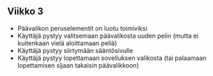 ## Viikko 3

- Päävalikon peruselementit on luotu toimiviksi
- Käyttäjä pystyy valitsemaan päävalikosta uuden pelin (mutta ei 
kuitenkaan vielä aloittamaan peliä)
- Käyttäjä pystyy siirtymään sääntösivulle
- Käyttäjä pystyy lopettamaan sovelluksen valikosta (tai palaamaan 
lopettamisen sijaan takaisin päävalikkoon)
